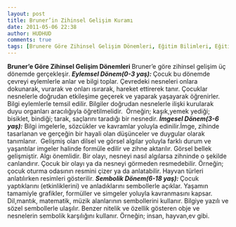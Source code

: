 ```yaml
---
layout: post
title: Bruner’in Zihinsel Gelişim Kuramı
date: 2011-05-06 22:38
author: HUDHUD
comments: true
tags: [Brunere Göre Zihinsel Gelişim Dönemleri, Eğitim Bilimleri, Eğitim Bilimleri, Eylemsel Dönem, İmgesel Dönem yaş, Sembolik Dönem ]
---
```

<strong>Bruner’e Göre Zihinsel Gelişim Dönemleri </strong>
Bruner’e göre zihinsel gelişim üç dönemde gerçekleşir.
<em><strong>Eylemsel Dönem(0-3 yaş): </strong></em>Çocuk bu dönemde çevreyi eylemlerle anlar ve bilgi toplar. Çevredeki nesneleri onlara dokunarak, vurarak ve onları ısırarak, hareket ettirerek tanır. Çocuklar nesnelerle doğrudan etkileşime geçerek ve yaparak yaşayarak öğrenirler. Bilgi eylemlerle temsil edilir. Bilgiler doğrudan nesnelerle ilişki kurularak duyu organları aracılığıyla öğretilmelidir.  Örneğin; kaşık,yemek yediği; bisiklet, bindiği; tarak, saçlarını taradığı bir nesnedir.
<em><strong>İmgesel Dönem(3-6 yaş):</strong></em> Bilgi imgelerle, sözcükler ve kavramlar yoluyla edinilir.İmge, zihinde tasarlanan ve gerçeğin bir hayali olan düşünceler ve duygular olarak tanımlanır.  Gelişmiş olan dilsel ve görsel algılar yoluyla farklı durum ve yaşantılar imgeler halinde formüle edilir ve zihne aktarılır. Görsel bellek gelişmiştir. Algı önemlidir. Bir olayı, nesneyi nasıl algılarsa zihninde o şekilde canlandırır. Çocuk bir olayı ya da nesneyi görmeden resmedebilir. Örneğin; çocuk oturma odasının resmini çizer ya da anlatabilir. Hayvan türleri anlatılırken resimleri gösterilir.
<em><strong>Sembolik Dönem(6-18 yaş): </strong></em>Çocuk yaptıklarını (etkinliklerini) ve anladıklarını sembollerle açıklar. Yaşamın tamamiyle grafikler, formüller ve simgeler yoluyla kavranmasını kapsar. Dil,mantık, matematik, müzik alanlarının sembollerini kullanır. Bilgiye yazılı ve sözel sembollerle ulaşılır. Benzer nitelik ve özellik gösteren obje ve nesnelerin sembolik karşılığını kullanır. Örneğin; insan, hayvan,ev gibi.
